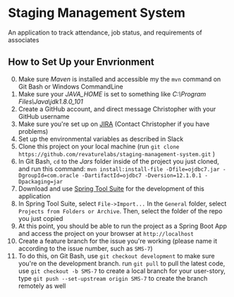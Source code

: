 # Staging Management System
An application to track attendance, job status, and requirements of associates

## How to Set Up your Envrionment

0. Make sure *Maven* is installed and accessible my the `mvn` command on Git Bash or Windows CommandLine
0. Make sure your *JAVA_HOME* is set to something like *C:\Program Files\Java\jdk1.8.0_101*
0. Create a GitHub account, and direct message Christopher with your GitHub username
0. Make sure you're set up on [JIRA](https://revaturetraining.atlassian.net/) (Contact Christopher if you have problems)
1. Set up the environmental variables as described in Slack
2. Clone this project on your local machine (run `git clone https://github.com/revaturelabs/staging-management-system.git` )
3. In Git Bash, `cd` to the *Jars* folder inside of the project you just cloned, and run this command: `mvn install:install-file -Dfile=ojdbc7.jar -DgroupId=com.oracle -DartifactId=ojdbc7 -Dversion=12.1.0.1 -Dpackaging=jar`
4. Download and use [Spring Tool Suite](https://spring.io/tools/sts/all) for the development of this application
5. In Spring Tool Suite, select `File->Import...` In the `General` folder, select `Projects from Folders or Archive`. Then, select the folder of the repo you just copied
6. At this point, you should be able to run the project as a Spring Boot App and access the project on your browser at `http://localhost`
6. Create a feature branch for the issue you're working (please name it according to the issue number, such as `SMS-7`)
7. To do this, on Git Bash, use `git checkout development` to make sure you're on the development branch. run `git pull` to pull the latest code, use `git checkout -b SMS-7` to create a local branch for your user-story, type `git push --set-upstream origin SMS-7` to create the branch remotely as well

